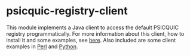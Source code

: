 # psicquic-registry-client

This module implements a Java client to access the default PSICQUIC registry programmatically. For more information about this client, how to install it and some examples, see [here](http://psicquic.github.io/RegistryJavaClient.html). Also included are some client examples in [Perl](https://github.com/PSICQUIC/psicquic-registry-client/tree/master/src/example/perl) and [Python](https://github.com/PSICQUIC/psicquic-registry-client/tree/master/src/example/python).
